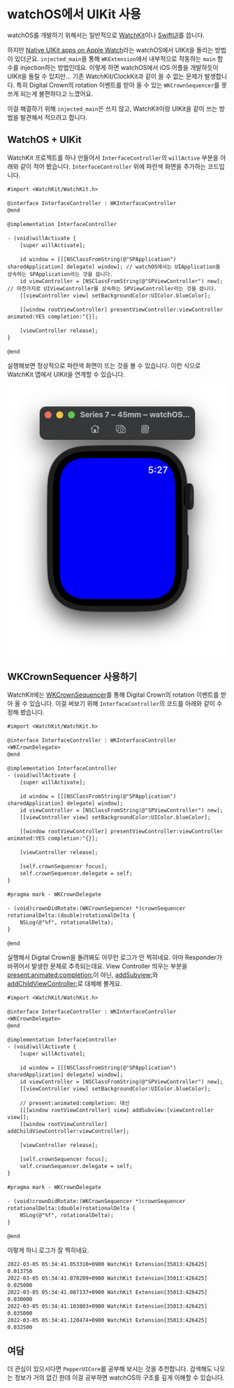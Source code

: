 # watchOS에서 UIKit 사용

watchOS를 개발하기 위해서는 일반적으로 [WatchKit](https://developer.apple.com/documentation/watchkit)이나 [SwiftUI](https://developer.apple.com/documentation/swiftui/)를 씁니다.

하지만 [Native UIKit apps on Apple Watch](https://www.highcaffeinecontent.com/blog/20150912-Native-UIKit-apps-on-Apple-Watch)라는 watchOS에서 UIKit을 돌리는 방법이 있더군요. `injected_main`을 통해 `WKExtension`에서 내부적으로 작동하는 `main` 함수를 injection하는 방법인데요. 이렇게 하면 watchOS에서 iOS 어플을 개발하듯이 UIKit을 돌릴 수 있지만... 기존 WatchKit/ClockKit과 같이 쓸 수 없는 문제가 발생합니다. 특히 Digital Crown의 rotation 이벤트를 받아 올 수 있는 `WKCrownSequencer`를 못 쓰게 되는게 불편하다고 느꼈어요.

이걸 해결하기 위해 `injected_main`은 쓰지 않고, WatchKit이랑 UIKit을 같이 쓰는 방법을 발견해서 적으려고 합니다.

## WatchOS + UIKit

WatchKit 프로젝트를 하나 만들어서 `InterfaceController`의 `willActive` 부분을 아래와 같이 적어 봤습니다. `InterfaceController` 위에 파란색 화면을 추가하는 코드입니다.

```objc
#import <WatchKit/WatchKit.h>

@interface InterfaceController : WKInterfaceController
@end

@implementation InterfaceController

- (void)willActivate {
    [super willActivate];
    
    id window = [[[NSClassFromString(@"SPApplication") sharedApplication] delegate] window]; // watchOS에서는 UIApplication을 상속하는 SPApplication라는 것을 씁니다.
    id viewController = [NSClassFromString(@"SPViewController") new]; // 마찬가지로 UIViewController를 상속하는 SPViewController라는 것을 씁니다.
    [[viewController view] setBackgroundColor:UIColor.blueColor];

    [[window rootViewController] presentViewController:viewController animated:YES completion:^{}];

    [viewController release];
}

@end
```

실행해보면 정상적으로 파란색 화면이 뜨는 것을 볼 수 있습니다. 이런 식으로 WatchKit 앱에서 UIKit을 연계할 수 있습니다.

![](1.png)

## WKCrownSequencer 사용하기

WatchKit에는 [WKCrownSequencer](https://developer.apple.com/documentation/watchkit/wkcrownsequencer)를 통해 Digital Crown의 rotation 이벤트를 받아 올 수 있습니다. 이걸 써보기 위해 `InterfaceController`의 코드를 아래와 같이 수정해 봤습니다.

```objc
#import <WatchKit/WatchKit.h>

@interface InterfaceController : WKInterfaceController <WKCrownDelegate>
@end

@implementation InterfaceController
- (void)willActivate {
    [super willActivate];
    
    id window = [[[NSClassFromString(@"SPApplication") sharedApplication] delegate] window];
    id viewController = [NSClassFromString(@"SPViewController") new];
    [[viewController view] setBackgroundColor:UIColor.blueColor];

    [[window rootViewController] presentViewController:viewController animated:YES completion:^{}];

    [viewController release];
    
    [self.crownSequencer focus];
    self.crownSequencer.delegate = self;
}

#pragma mark - WKCrownDelegate

- (void)crownDidRotate:(WKCrownSequencer *)crownSequencer rotationalDelta:(double)rotationalDelta {
    NSLog(@"%f", rotationalDelta);
}

@end
```

실행해서 Digital Crown을 돌려봐도 아무런 로그가 안 찍히네요. 아마 Responder가 바뀌어서 발생한 문제로 추측되는데요. View Controller 띄우는 부분을 [present:animated:completion:](https://developer.apple.com/documentation/uikit/uiviewcontroller/1621380-present)이 아닌, [addSubview:](https://developer.apple.com/documentation/uikit/uiview/1622616-addsubview)와 [addChildViewController:](https://developer.apple.com/documentation/appkit/nsviewcontroller/1434501-addchildviewcontroller)로 대체해 볼게요.

```objc
#import <WatchKit/WatchKit.h>

@interface InterfaceController : WKInterfaceController <WKCrownDelegate>
@end

@implementation InterfaceController
- (void)willActivate {
    [super willActivate];
    
    id window = [[[NSClassFromString(@"SPApplication") sharedApplication] delegate] window];
    id viewController = [NSClassFromString(@"SPViewController") new];
    [[viewController view] setBackgroundColor:UIColor.blueColor];

    // present:animated:completion: 대신
    [[[window rootViewController] view] addSubview:[viewController view]];
    [[window rootViewController] addChildViewController:viewController];

    [viewController release];
    
    [self.crownSequencer focus];
    self.crownSequencer.delegate = self;
}

#pragma mark - WKCrownDelegate

- (void)crownDidRotate:(WKCrownSequencer *)crownSequencer rotationalDelta:(double)rotationalDelta {
    NSLog(@"%f", rotationalDelta);
}

@end
```

이렇게 하니 로그가 잘 찍히네요.

```
2022-03-05 05:34:41.053310+0900 WatchKit Extension[35013:426425] 0.013750
2022-03-05 05:34:41.070209+0900 WatchKit Extension[35013:426425] 0.025000
2022-03-05 05:34:41.087137+0900 WatchKit Extension[35013:426425] 0.030000
2022-03-05 05:34:41.103803+0900 WatchKit Extension[35013:426425] 0.035000
2022-03-05 05:34:41.120474+0900 WatchKit Extension[35013:426425] 0.032500
```

## 여담

더 관심이 있으시다면 `PepperUICore`를 공부해 보시는 것을 추천합니다. 검색해도 나오는 정보가 거의 없긴 한데 이걸 공부하면 watchOS의 구조를 깊게 이해할 수 있습니다.
